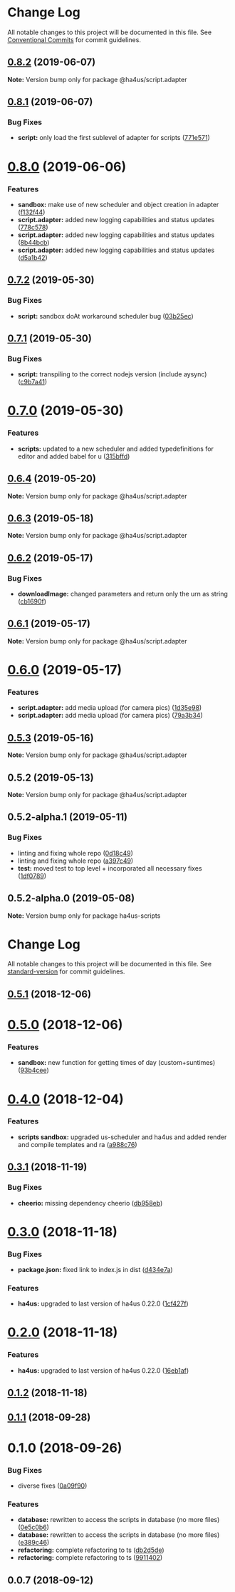 # Change Log

All notable changes to this project will be documented in this file.
See [Conventional Commits](https://conventionalcommits.org) for commit guidelines.

## [0.8.2](https://github.com/ha4us/ha4us/compare/@ha4us/script.adapter@0.8.1...@ha4us/script.adapter@0.8.2) (2019-06-07)

**Note:** Version bump only for package @ha4us/script.adapter





## [0.8.1](https://github.com/ha4us/ha4us/compare/@ha4us/script.adapter@0.8.0...@ha4us/script.adapter@0.8.1) (2019-06-07)


### Bug Fixes

* **script:** only load the first sublevel of adapter for scripts ([771e571](https://github.com/ha4us/ha4us/commit/771e571))





# [0.8.0](https://github.com/ha4us/ha4us/compare/@ha4us/script.adapter@0.7.2...@ha4us/script.adapter@0.8.0) (2019-06-06)


### Features

* **sandbox:** make use of new scheduler and object creation in adapter ([f132f44](https://github.com/ha4us/ha4us/commit/f132f44))
* **script.adapter:** added new logging capabilities and status updates ([778c578](https://github.com/ha4us/ha4us/commit/778c578))
* **script.adapter:** added new logging capabilities and status updates ([8b44bcb](https://github.com/ha4us/ha4us/commit/8b44bcb))
* **script.adapter:** added new logging capabilities and status updates ([d5a1b42](https://github.com/ha4us/ha4us/commit/d5a1b42))





## [0.7.2](https://github.com/ha4us/ha4us/compare/@ha4us/script.adapter@0.7.1...@ha4us/script.adapter@0.7.2) (2019-05-30)


### Bug Fixes

* **script:** sandbox doAt workaround scheduler bug ([03b25ec](https://github.com/ha4us/ha4us/commit/03b25ec))





## [0.7.1](https://github.com/ha4us/ha4us/compare/@ha4us/script.adapter@0.7.0...@ha4us/script.adapter@0.7.1) (2019-05-30)


### Bug Fixes

* **script:** transpiling to the correct nodejs version (include aysync) ([c9b7a41](https://github.com/ha4us/ha4us/commit/c9b7a41))





# [0.7.0](https://github.com/ha4us/ha4us/compare/@ha4us/script.adapter@0.6.4...@ha4us/script.adapter@0.7.0) (2019-05-30)


### Features

* **scripts:** updated to a new scheduler and added typedefinitions for editor and added babel for u ([315bffd](https://github.com/ha4us/ha4us/commit/315bffd))





## [0.6.4](https://github.com/ha4us/ha4us/compare/@ha4us/script.adapter@0.6.3...@ha4us/script.adapter@0.6.4) (2019-05-20)

**Note:** Version bump only for package @ha4us/script.adapter





## [0.6.3](https://github.com/ha4us/ha4us/compare/@ha4us/script.adapter@0.6.2...@ha4us/script.adapter@0.6.3) (2019-05-18)

**Note:** Version bump only for package @ha4us/script.adapter





## [0.6.2](https://github.com/ha4us/ha4us/compare/@ha4us/script.adapter@0.6.1...@ha4us/script.adapter@0.6.2) (2019-05-17)


### Bug Fixes

* **downloadImage:** changed parameters and return only the urn as string ([cb1690f](https://github.com/ha4us/ha4us/commit/cb1690f))





## [0.6.1](https://github.com/ha4us/ha4us/compare/@ha4us/script.adapter@0.6.0...@ha4us/script.adapter@0.6.1) (2019-05-17)

**Note:** Version bump only for package @ha4us/script.adapter





# [0.6.0](https://github.com/ha4us/ha4us/compare/@ha4us/script.adapter@0.5.3...@ha4us/script.adapter@0.6.0) (2019-05-17)


### Features

* **script.adapter:** add media upload (for camera pics) ([1d35e98](https://github.com/ha4us/ha4us/commit/1d35e98))
* **script.adapter:** add media upload (for camera pics) ([79a3b34](https://github.com/ha4us/ha4us/commit/79a3b34))





## [0.5.3](https://github.com/ha4us/ha4us/compare/@ha4us/script.adapter@0.5.2...@ha4us/script.adapter@0.5.3) (2019-05-16)

**Note:** Version bump only for package @ha4us/script.adapter





## 0.5.2 (2019-05-13)

**Note:** Version bump only for package @ha4us/script.adapter





## 0.5.2-alpha.1 (2019-05-11)


### Bug Fixes

* linting and fixing whole repo ([0d18c49](https://github.com/ha4us/ha4us/commit/0d18c49))
* linting and fixing whole repo ([a397c49](https://github.com/ha4us/ha4us/commit/a397c49))
* **test:** moved test to top level + incorporated all necessary fixes ([1df0789](https://github.com/ha4us/ha4us/commit/1df0789))





## 0.5.2-alpha.0 (2019-05-08)

**Note:** Version bump only for package ha4us-scripts





# Change Log

All notable changes to this project will be documented in this file. See [standard-version](https://github.com/conventional-changelog/standard-version) for commit guidelines.

<a name="0.5.1"></a>
## [0.5.1](https://github.com/ha4us/ha4us-scripts/compare/v0.5.0...v0.5.1) (2018-12-06)



<a name="0.5.0"></a>
# [0.5.0](https://github.com/ha4us/ha4us-scripts/compare/v0.4.0...v0.5.0) (2018-12-06)


### Features

* **sandbox:** new function for getting times of day (custom+suntimes) ([93b4cee](https://github.com/ha4us/ha4us-scripts/commit/93b4cee))



<a name="0.4.0"></a>
# [0.4.0](https://github.com/ha4us/ha4us-scripts/compare/v0.3.1...v0.4.0) (2018-12-04)


### Features

* **scripts sandbox:** upgraded us-scheduler and ha4us and added render and compile templates and ra ([a988c76](https://github.com/ha4us/ha4us-scripts/commit/a988c76))



<a name="0.3.1"></a>
## [0.3.1](https://github.com/ha4us/ha4us-scripts/compare/v0.3.0...v0.3.1) (2018-11-19)


### Bug Fixes

* **cheerio:** missing dependency cheerio ([db958eb](https://github.com/ha4us/ha4us-scripts/commit/db958eb))



<a name="0.3.0"></a>
# [0.3.0](https://github.com/ha4us/ha4us-scripts/compare/v0.2.0...v0.3.0) (2018-11-18)


### Bug Fixes

* **package.json:** fixed link to index.js in dist ([d434e7a](https://github.com/ha4us/ha4us-scripts/commit/d434e7a))


### Features

* **ha4us:** upgraded to last version of ha4us 0.22.0 ([1cf427f](https://github.com/ha4us/ha4us-scripts/commit/1cf427f))



<a name="0.2.0"></a>
# [0.2.0](https://github.com/ha4us/ha4us-scripts/compare/v0.1.2...v0.2.0) (2018-11-18)


### Features

* **ha4us:** upgraded to last version of ha4us 0.22.0 ([16eb1af](https://github.com/ha4us/ha4us-scripts/commit/16eb1af))



<a name="0.1.2"></a>
## [0.1.2](https://github.com/ha4us/ha4us-scripts/compare/v0.1.1...v0.1.2) (2018-11-18)



<a name="0.1.1"></a>
## [0.1.1](https://github.com/ha4us/ha4us-scripts/compare/v0.1.0...v0.1.1) (2018-09-28)



<a name="0.1.0"></a>
# 0.1.0 (2018-09-26)


### Bug Fixes

* diverse fixes ([0a09f90](https://github.com/ha4us/ha4us-scripts/commit/0a09f90))


### Features

* **database:** rewritten to access the scripts in database (no more files) ([0e5c0b6](https://github.com/ha4us/ha4us-scripts/commit/0e5c0b6))
* **database:** rewritten to access the scripts in database (no more files) ([e389c46](https://github.com/ha4us/ha4us-scripts/commit/e389c46))
* **refactoring:** complete refactoring to ts ([db2d5de](https://github.com/ha4us/ha4us-scripts/commit/db2d5de))
* **refactoring:** complete refactoring to ts ([9911402](https://github.com/ha4us/ha4us-scripts/commit/9911402))



<a name="0.0.7"></a>
## 0.0.7 (2018-09-12)
